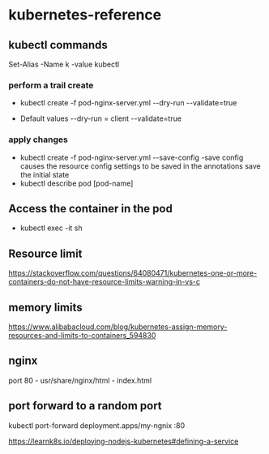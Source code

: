 # kubernetes-reference

## kubectl commands
Set-Alias -Name k -value kubectl
### perform a trail create

- kubectl create -f pod-nginx-server.yml --dry-run --validate=true 

- Default values 
 --dry-run = client 
 --validate=true 

 ### apply changes

 - kubectl create -f pod-nginx-server.yml --save-config
 -save config 
    causes the resource config settings to be saved in the annotations
    save the initial state
 - kubectl describe pod [pod-name]

## Access the container in the pod
 - kubectl exec <pod-name> -it sh

 ## Resource limit
 https://stackoverflow.com/questions/64080471/kubernetes-one-or-more-containers-do-not-have-resource-limits-warning-in-vs-c

 ## memory limits
 https://www.alibabacloud.com/blog/kubernetes-assign-memory-resources-and-limits-to-containers_594830


 ## nginx
 port 80 - usr/share/nginx/html - index.html

 ## port forward to a random port
  kubectl port-forward deployment.apps/my-ngnix :80

  https://learnk8s.io/deploying-nodejs-kubernetes#defining-a-service